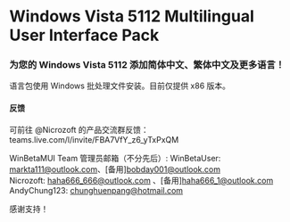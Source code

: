 # Windows Vista 5112 Multilingual User Interface Pack
### 为您的 Windows Vista 5112 添加简体中文、繁体中文及更多语言！
语言包使用 Windows 批处理文件安装。目前仅提供 x86 版本。

#### 反馈
可前往 @Nicrozoft 的产品交流群反馈：teams.live.com/l/invite/FBA7VfY_z6_yTxPxQM

WinBetaMUI Team 管理员邮箱（不分先后）: 
 WinBetaUser: markta111@outlook.com、[备用]bobday001@outlook.com    
 Nicrozoft: haha666_666@outlook.com 、[备用]haha666_1@outlook.com  
 AndyChung123: chunghuenpang@hotmail.com  

感谢支持！

